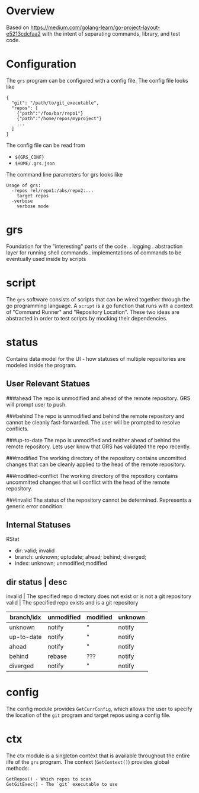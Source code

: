 # Overview
Based on https://medium.com/golang-learn/go-project-layout-e5213cdcfaa2 with the intent of
separating commands, library, and test code.

# Configuration
The `grs` program can be configured with a config file. The config file looks like
```$json
{
  "git": "/path/to/git_executable",
  "repos": [
    {"path":"/foo/bar/repo1"}
    {"path":"/home/repos/myproject"}
    ...
  ]
}
```

The config file can be read from
- `${GRS_CONF}`
- `$HOME/.grs.json`

The command line parameters for grs looks like
```$bash
Usage of grs:
  -repos rel/repo1:/abs/repo2:...
    target repos
  -verbose 
    verbose mode
```


# grs
Foundation for the "interesting" parts of the code. 
. logging
. abstraction layer for running shell commands
. implementations of commands to be eventually used inside by scripts

# script
The `grs` software consists of scripts that can be wired together through the go 
programming language. A `script` is a go function that runs with a context of 
"Command Runner" and "Repository Location". These two ideas are abstracted in order to test
scripts by mocking their dependencies.

# status
Contains data model for the UI - how statuses of multiple repositories are modeled inside the
program.

## User Relevant Statues

###ahead
The repo is unmodified and ahead of the remote repository. GRS will prompt user to push.

###behind
The repo is unmodified and behind the remote repository and cannot be cleanly fast-forwarded.
The user will be prompted to resolve conflicts.

###up-to-date
The repo is unmodified and neither ahead of behind the remote repository. Lets user know that
GRS has validated the repo recently.
 
###modified
The working directory of the repository contains uncomitted changes that can be cleanly applied
to the head of the remote repository.

###modified-conflict
The working directory of the repository contains uncommitted changes that will conflict with
the head of the remote repository.

###invalid
The status of the repository cannot be determined. Represents a generic error condition.


## Internal Statuses

RStat
 - dir: valid; invalid
 - branch: unknown; uptodate; ahead; behind; diverged;
 - index: unknown; unmodified;modified

 dir status | desc
-------------------
invalid     | The specified repo directory does not exist or is not a git repository
valid       | The specified repo exists and is a git repository

 branch/idx | unmodified | modified | unknown 
------------|------------|----------|---------
unknown     | notify     | "        | notify
up-to-date  | notify     | "        | notify
ahead       | notify     | "        | notify
behind      | rebase     | ???      | notify
diverged    | notify     | "        | notify

# config
The config module provides `GetCurrConfig`, which allows the user to specify the location of 
the `git` program and target repos using a config file.

# ctx
The ctx module is a singleton context that is available throughout the entire ilfe of the `grs`
program. The context (`GetContext()`) provides global methods:
```$golang
GetRepos() - Which repos to scan
GetGitExec() - The `git` executable to use
```
